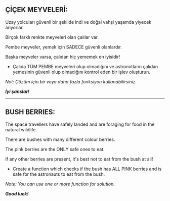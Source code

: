 ## ÇİÇEK MEYVELERİ:

Uzay yolcuları güvenli bir şekilde indi ve doğal vahşi yaşamda yiyecek arıyorlar.

Birçok farklı renkte meyveleri olan çalılar var. 

Pembe meyveler, yemek için SADECE güvenli olanlardır. 

Başka meyveler varsa, çalıdan hiç yememek en iyisidir!

* Çalıda TÜM PEMBE meyveleri olup olmadığını ve astronotların çalıdan yemesinin güvenli olup olmadığını kontrol eden bir işlev oluşturun.

*Not: Çözüm için bir veya daha fazla fonksiyon kullanabilirsiniz.*

***İyi şanslar!***

---



## BUSH BERRIES:

The space travellers have safely landed and are foraging for food in the natural wildlife.

There are bushes with many different colour berries.

The pink berries are the ONLY safe ones to eat.

If any other berries are present, it's best not to eat from the bush at all!

* Create a function which checks if the bush has ALL PINK berries and is safe for the astronauts to eat from the bush.

*Note: You can use one or more function for solution.*

***Good luck!***
